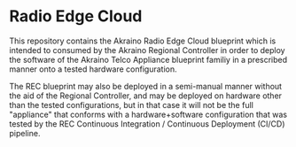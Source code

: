 Radio Edge Cloud
================

This repository contains the Akraino Radio Edge Cloud blueprint which is
intended to consumed by the Akraino Regional Controller in order to deploy the
software of the Akraino Telco Appliance blueprint familiy in a prescribed manner
onto a tested hardware configuration.

The REC blueprint may also be deployed in a semi-manual manner without the aid
of the Regional Controller, and may be deployed on hardware other than the
tested configurations, but in that case it will not be the full "appliance" that
conforms with a hardware+software configuration that was tested by the REC
Continuous Integration / Continuous Deployment (CI/CD) pipeline.
